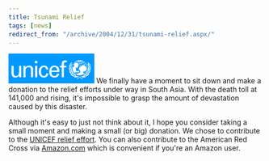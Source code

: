 ```yaml
---
title: Tsunami Relief
tags: [news]
redirect_from: "/archive/2004/12/31/tsunami-relief.aspx/"
---
```


![Unicef](/assets/images/unicef.gif) We finally have a moment to sit down and
make a donation to the relief efforts under way in South Asia. With the
death toll at 141,000 and rising, it's impossible to grasp the amount of
devastation caused by this disaster.

Although it's easy to just not think about it, I hope you consider
taking a small moment and making a small (or big) donation. We chose to
contribute to the [UNICEF relief
effort](https://www.unicefusa.org/site/apps/ka/sd/donor.asp?c=duLRI8O0H&b=277271).
You can also contribute to the American Red Cross via
[Amazon.com](http://www.amazon.com/) which is convenient if you're an
Amazon user.

